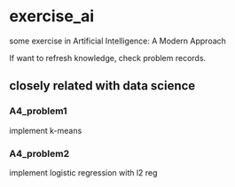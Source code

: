 # exercise_ai
some exercise in Artificial Intelligence: A Modern Approach

If want to refresh knowledge, check problem records.

## closely related with data science

### A4_problem1

implement k-means

### A4_problem2

implement logistic regression with l2 reg

